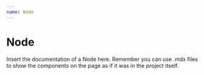 ```yaml
---
name: Node
---
```


# Node

Insert the documentation of a Node here. Remember you can use .mdx files to show the components
on the page as if it was in the project itself.
